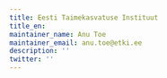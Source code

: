```yaml
---
title: Eesti Taimekasvatuse Instituut
title_en:
maintainer_name: Anu Toe
maintainer_email: anu.toe@etki.ee
description: ''
twitter: ''
---
```

